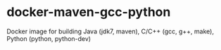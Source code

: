 # docker-maven-gcc-python
Docker image for building Java (jdk7, maven), C/C++ (gcc, g++, make), Python (python, python-dev)
